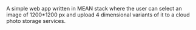 A simple web app written in MEAN stack where the user can select an image of 1200*1200 px and upload 4 dimensional variants of it to a cloud photo storage services.
